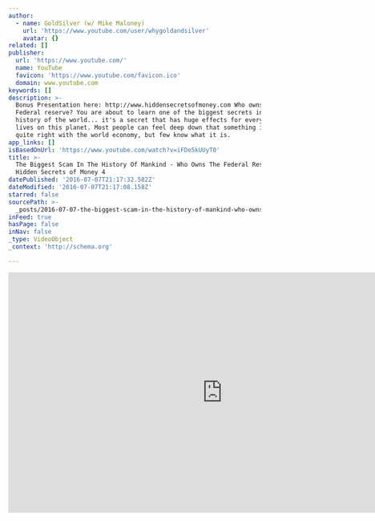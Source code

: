```yaml
---
author:
  - name: GoldSilver (w/ Mike Maloney)
    url: 'https://www.youtube.com/user/whygoldandsilver'
    avatar: {}
related: []
publisher:
  url: 'https://www.youtube.com/'
  name: YouTube
  favicon: 'https://www.youtube.com/favicon.ico'
  domain: www.youtube.com
keywords: []
description: >-
  Bonus Presentation here: http://www.hiddensecretsofmoney.com Who owns the
  Federal reserve? You are about to learn one of the biggest secrets in the
  history of the world... it's a secret that has huge effects for everyone who
  lives on this planet. Most people can feel deep down that something isn't
  quite right with the world economy, but few know what it is.
app_links: []
isBasedOnUrl: 'https://www.youtube.com/watch?v=iFDe5kUUyT0'
title: >-
  The Biggest Scam In The History Of Mankind - Who Owns The Federal Reserve?
  Hidden Secrets of Money 4
datePublished: '2016-07-07T21:17:32.582Z'
dateModified: '2016-07-07T21:17:08.158Z'
starred: false
sourcePath: >-
  _posts/2016-07-07-the-biggest-scam-in-the-history-of-mankind-who-owns-the-fe.md
inFeed: true
hasPage: false
inNav: false
_type: VideoObject
_context: 'http://schema.org'

---
```

<iframe src="https://cdn.embedly.com/widgets/media.html?src=https%3A%2F%2Fwww.youtube.com%2Fembed%2FiFDe5kUUyT0%3Ffeature%3Doembed&amp;url=http%3A%2F%2Fwww.youtube.com%2Fwatch%3Fv%3DiFDe5kUUyT0&amp;image=https%3A%2F%2Fi.ytimg.com%2Fvi%2FiFDe5kUUyT0%2Fhqdefault.jpg&amp;key=b7d04c9b404c499eba89ee7072e1c4f7&amp;type=text%2Fhtml&amp;schema=youtube" width="854" height="480" scrolling="no" frameborder="0" allowfullscreen="" style=""></iframe>